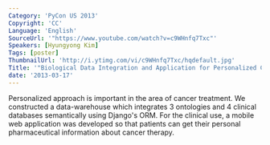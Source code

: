 ```yaml
---
Category: 'PyCon US 2013'
Copyright: 'CC'
Language: 'English'
SourceUrl: '"https://www.youtube.com/watch?v=c9WHnfq7Txc"'
Speakers: [Hyungyong Kim]
Tags: [poster]
ThumbnailUrl: 'http://i.ytimg.com/vi/c9WHnfq7Txc/hqdefault.jpg'
Title: '"Biological Data Integration and Application for Personalized Cancer Treatment"'
date: '2013-03-17'
---
```

Personalized approach is important in the area of cancer treatment.  We constructed a data-warehouse which integrates 3 ontologies and 4 clinical databases semantically using Django's ORM. For the clinical use, a mobile web application was developed so that patients can get their personal pharmaceutical information about cancer therapy.